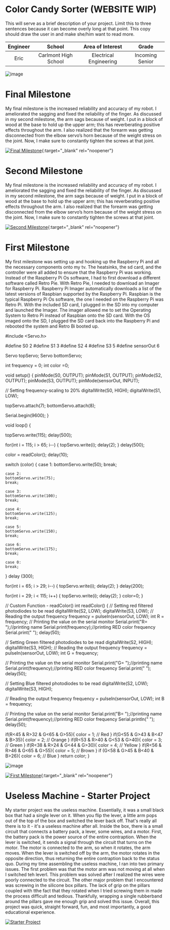 ﻿# Color Candy Sorter (WEBSITE WIP)
This will serve as a brief description of your project. Limit this to three sentences because it can become overly long at that point. This copy should draw the user in and make she/him want to read more.

| **Engineer** | **School** | **Area of Interest** | **Grade** |
|:--:|:--:|:--:|:--:|
| Eric | Carlmont High School| Electrical Engineering | Incoming Senior

![image](https://user-images.githubusercontent.com/107578591/174335797-80d5601a-d719-45d7-a10f-01ea3ed9bb18.png)
  
# Final Milestone
My final milestone is the increased reliability and accuracy of my robot. I ameliorated the sagging and fixed the reliability of the finger. As discussed in my second milestone, the arm sags because of weight. I put in a block of wood at the base to hold up the upper arm; this has reverberating positive effects throughout the arm. I also realized that the forearm was getting disconnected from the elbow servo’s horn because of the weight stress on the joint. Now, I make sure to constantly tighten the screws at that joint. 

[![Final Milestone](https://res.cloudinary.com/marcomontalbano/image/upload/v1612573869/video_to_markdown/images/youtube--F7M7imOVGug-c05b58ac6eb4c4700831b2b3070cd403.jpg )](https://www.youtube.com/watch?v=F7M7imOVGug&feature=emb_logo "Final Milestone"){:target="_blank" rel="noopener"}

# Second Milestone
My final milestone is the increased reliability and accuracy of my robot. I ameliorated the sagging and fixed the reliability of the finger. As discussed in my second milestone, the arm sags because of weight. I put in a block of wood at the base to hold up the upper arm; this has reverberating positive effects throughout the arm. I also realized that the forearm was getting disconnected from the elbow servo’s horn because of the weight stress on the joint. Now, I make sure to constantly tighten the screws at that joint.

[![Second Milestone](https://res.cloudinary.com/marcomontalbano/image/upload/v1612574014/video_to_markdown/images/youtube--y3VAmNlER5Y-c05b58ac6eb4c4700831b2b3070cd403.jpg)](https://www.youtube.com/watch?v=y3VAmNlER5Y&feature=emb_logo "Second Milestone"){:target="_blank" rel="noopener"}

# First Milestone
My first milestone was setting up and hooking up the Raspberry Pi and all the necessary components onto my tv. The heatsinks, the sd card, and the controller were all added to ensure that the Raspberry Pi was working. Instead of the Raspberry Pi Os software, I had to first download a different software called Retro Pie. With Retro Pie, I needed to download an Imager for Raspberry Pi. Raspberry Pi Imager automatically downloads a list of the latest versions of Raspbian supported by the Raspberry Pi. Raspbian is the typical Raspberry Pi Os software, the one I needed on the Raspberry Pi was Retro Pi. With the included SD card, I plugged in the SD into my computer and launched the Imager. The imager allowed me to set the Operating System to Retro Pi instead of Raspbian onto the SD card. With the OS imaged onto the SD, I plugged the SD card back into the Raspberry Pi and rebooted the system and Retro Bi booted up.

#include <Servo.h>

#define S0 2
#define S1 3
#define S2 4
#define S3 5
#define sensorOut 6

Servo topServo;
Servo bottomServo;

int frequency = 0;
int color =0;

void setup() {
  pinMode(S0, OUTPUT);
  pinMode(S1, OUTPUT);
  pinMode(S2, OUTPUT);
  pinMode(S3, OUTPUT);
  pinMode(sensorOut, INPUT);

  // Setting frequency-scaling to 20%
  digitalWrite(S0, HIGH);
  digitalWrite(S1, LOW);

  topServo.attach(7);
  bottomServo.attach(8);

  Serial.begin(9600);
}

void loop() {

  topServo.write(115);
  delay(500);

  for(int i = 115; i > 65; i--) {
    topServo.write(i);
    delay(2);
  }
  delay(500);

  color = readColor();
  delay(10);

  switch (color) {
    case 1:
    bottomServo.write(50);
    break;

    case 2:
    bottomServo.write(75);
    break;

    case 3:
    bottomServo.write(100);
    break;

    case 4:
    bottomServo.write(125);
    break;

    case 5:
    bottomServo.write(150);
    break;

    case 6:
    bottomServo.write(175);
    break;

    case 0:
    break;
  }
  delay (300);

  for(int i = 65; i > 29; i--) {
    topServo.write(i);
    delay(2);
  }
  delay(200);

  for(int i = 29; i < 115; i++) {
    topServo.write(i);
    delay(2);
  }
  color=0;
}

// Custom Function - readColor()
int readColor() {
  // Setting red filtered photodiodes to be read
  digitalWrite(S2, LOW);
  digitalWrite(S3, LOW);
  // Reading the output frequency
  frequency = pulseIn(sensorOut, LOW);
  int R = frequency;
  // Printing the value on the serial monitor
  Serial.print("R= ");//printing name
  Serial.print(frequency);//printing RED color frequency
  Serial.print("  ");
  delay(50);

  // Setting Green filtered photodiodes to be read
  digitalWrite(S2, HIGH);
  digitalWrite(S3, HIGH);
  // Reading the output frequency
  frequency = pulseIn(sensorOut, LOW);
  int G = frequency;
  
  // Printing the value on the serial monitor
  Serial.print("G= ");//printing name
  Serial.print(frequency);//printing RED color frequency
  Serial.print("  ");
  delay(50);

  // Setting Blue filtered photodiodes to be read
  digitalWrite(S2, LOW);
  digitalWrite(S3, HIGH);
  
  // Reading the output frequency
  frequency = pulseIn(sensorOut, LOW);
  int B = frequency;
  
  // Printing the value on the serial monitor
  Serial.print("B= ");//printing name
  Serial.print(frequency);//printing RED color frequency
  Serial.println("  ");
  delay(50);

  if(R<45 & R>32 & G<65 & G>55){
    color = 1; // Red
  }
  if(G<55 & G>43 & B<47 & B>35){
    color = 2; // Orange
  }
  if(R<53 & R>40 & G<53 & G>40){
    color = 3; // Green
  }
  if(R<38 & R>24 & G<44 & G>30){
    color = 4; // Yellow
  }
  if(R<56 & R>46 & G<65 & G>55){
    color = 5; // Brown
  }
  if (G<58 & G>45 & B<40 & B>26){
    color = 6; // Blue
  }
  return color;
}

![image](https://user-images.githubusercontent.com/107578591/175576848-e4e0d210-4385-40cb-bdcd-cf4f8c131cf1.png)

[![First Milestone](https://res.cloudinary.com/marcomontalbano/image/upload/v1612574117/video_to_markdown/images/youtube--CaCazFBhYKs-c05b58ac6eb4c4700831b2b3070cd403.jpg)](https://www.youtube.com/watch?v=CaCazFBhYKs "First Milestone"){:target="_blank" rel="noopener"}

# Useless Machine - Starter Project
My starter project was the useless machine. Essentially, it was a small black box that had a single lever on it. When you flip the lever, a little arm pops out of the top of the box and switched the lever back off. That's really all there is to it - it's a useless machine after all. Inside the box, there is a small circuit that connects a battery pack, a lever, some wires, and a motor. First, the battery pack is the power source of the entire contraption. When the lever is switched, it sends a signal through the circuit that turns on the motor. The motor is connected to the arm, so when it rotates, the arm moves. When the lever is switched off by the arm, the motor rotates in the opposite direction, thus returning the entire contraption back to the status quo. During my time assembling the useless machine, I ran into two primary issues. The first problem was that the motor arm was not moving at all when I switched teh leverl. This problem was solved after I realized the wires were poorly connected to the circuit. The other major problem that I encountered was screwing in the silicone box pillars. The lack of grip on the pillars coupled with tthe fact that they rotated when I tried screwing them in made the process difficult and tedious. Thankfully, wrapping a single rubberband around the pillars gave me enough grip and solved this issue. Overall, this project was quick, straight forward, fun, and most importantly, a good educational experience.

[![Starter Project](https://i3.ytimg.com/vi/lgbKN82H8b4/maxresdefault.jpg)](https://www.youtube.com/watch?v=lgbKN82H8b4)
